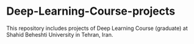 # Deep-Learning-Course-projects
This repository includes projects of Deep Learning Course (graduate) at Shahid Beheshti University in Tehran, Iran.

